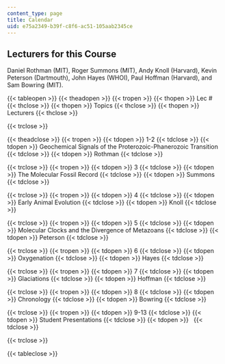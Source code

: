```yaml
---
content_type: page
title: Calendar
uid: e75a2349-b39f-c8f6-ac51-105aab2345ce
---
```


Lecturers for this Course
-------------------------

Daniel Rothman (MIT), Roger Summons (MIT), Andy Knoll (Harvard), Kevin Peterson (Dartmouth), John Hayes (WHOI), Paul Hoffman (Harvard), and Sam Bowring (MIT).

{{< tableopen >}}
{{< theadopen >}}
{{< tropen >}}
{{< thopen >}}
Lec #
{{< thclose >}}
{{< thopen >}}
Topics
{{< thclose >}}
{{< thopen >}}
Lecturers
{{< thclose >}}

{{< trclose >}}

{{< theadclose >}}
{{< tropen >}}
{{< tdopen >}}
1-2
{{< tdclose >}}
{{< tdopen >}}
Geochemical Signals of the Proterozoic-Phanerozoic Transition
{{< tdclose >}}
{{< tdopen >}}
Rothman
{{< tdclose >}}

{{< trclose >}}
{{< tropen >}}
{{< tdopen >}}
3
{{< tdclose >}}
{{< tdopen >}}
The Molecular Fossil Record
{{< tdclose >}}
{{< tdopen >}}
Summons
{{< tdclose >}}

{{< trclose >}}
{{< tropen >}}
{{< tdopen >}}
4
{{< tdclose >}}
{{< tdopen >}}
Early Animal Evolution
{{< tdclose >}}
{{< tdopen >}}
Knoll
{{< tdclose >}}

{{< trclose >}}
{{< tropen >}}
{{< tdopen >}}
5
{{< tdclose >}}
{{< tdopen >}}
Molecular Clocks and the Divergence of Metazoans
{{< tdclose >}}
{{< tdopen >}}
Peterson
{{< tdclose >}}

{{< trclose >}}
{{< tropen >}}
{{< tdopen >}}
6
{{< tdclose >}}
{{< tdopen >}}
Oxygenation
{{< tdclose >}}
{{< tdopen >}}
Hayes
{{< tdclose >}}

{{< trclose >}}
{{< tropen >}}
{{< tdopen >}}
7
{{< tdclose >}}
{{< tdopen >}}
Glaciations
{{< tdclose >}}
{{< tdopen >}}
Hoffman
{{< tdclose >}}

{{< trclose >}}
{{< tropen >}}
{{< tdopen >}}
8
{{< tdclose >}}
{{< tdopen >}}
Chronology
{{< tdclose >}}
{{< tdopen >}}
Bowring
{{< tdclose >}}

{{< trclose >}}
{{< tropen >}}
{{< tdopen >}}
9-13
{{< tdclose >}}
{{< tdopen >}}
Student Presentations
{{< tdclose >}}
{{< tdopen >}}
 
{{< tdclose >}}

{{< trclose >}}

{{< tableclose >}}